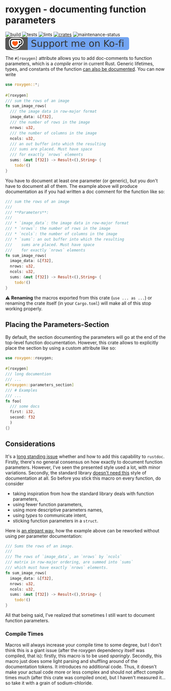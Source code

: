 # roxygen - documenting function parameters

![build](https://github.com/geo-ant/roxygen/actions/workflows/build.yml/badge.svg?branch=main)
![tests](https://github.com/geo-ant/roxygen/actions/workflows/tests.yml/badge.svg?branch=main)
![lints](https://github.com/geo-ant/roxygen/actions/workflows/lints.yml/badge.svg?branch=main)
[![crates](https://img.shields.io/crates/v/roxygen)](https://crates.io/crates/roxygen)
![maintenance-status](https://img.shields.io/badge/maintenance-passively--maintained-yellowgreen.svg)
[![crates](https://raw.githubusercontent.com/geo-ant/user-content/refs/heads/main/ko-fi-support.svg)](https://ko-fi.com/geoant)

The `#[roxygen]` attribute allows you to add doc-comments to function
parameters, which is a _compile error_ in current Rust. Generic lifetimes,
types, and constants of the function [can also be documented](https://docs.rs/roxygen/latest/roxygen/). 
You can now write

```rust
use roxygen::*;

#[roxygen]
/// sum the rows of an image
fn sum_image_rows(
  /// the image data in row-major format
  image_data: &[f32],
  /// the number of rows in the image
  nrows: u32,
  /// the number of columns in the image
  ncols: u32,
  /// an out buffer into which the resulting
  /// sums are placed. Must have space 
  /// for exactly `nrows` elements
  sums: &mut [f32]) -> Result<(),String> {
    todo!()
} 
```

You have to document at least one parameter (or generic), but you don't have
to document all of them. The example above will produce documentation as 
if you had written a doc comment for the function like so:

```rust
/// sum the rows of an image
///
/// **Parameters**: 
///
/// * `image_data`: the image data in row-major format
/// * `nrows`: the number of rows in the image
/// * `ncols`: the number of columns in the image
/// * `sums`: an out buffer into which the resulting
///    sums are placed. Must have space 
///    for exactly `nrows` elements
fn sum_image_rows(
  image_data: &[f32],
  nrows: u32,
  ncols: u32,
  sums: &mut [f32]) -> Result<(),String> {
    todo!()
}
```

⚠️  **Renaming** the macros exported from this crate (`use ... as ...`) or renaming the
crate itself (in your `Cargo.toml`) will make all of this stop working properly.

## Placing the Parameters-Section

By default, the section documenting the parameters will go at the end
of the top-level function documentation. However, this crate allows to explicitly
place the section by using a custom attribute like so:

```rust
use roxygen::roxygen;

#[roxygen]
/// long documention
/// ...
#[roxygen::parameters_section]
/// # Examples
/// ...
fn foo(
  /// some docs
  first: i32,
  second: f32
  )
{}
```

## Considerations

It's a [long standing issue](https://github.com/rust-lang/rust/issues/57525)
whether and how to add this capability to `rustdoc`. Firstly, there's no
general consensus on how exactly to document function parameters. However, 
I've seen the presented style used a lot, with minor variations.
Secondly, the standard library [doesn't need this](https://github.com/rust-lang/rust/issues/57525#issuecomment-453633783)
style of documentation at all. So before you stick this macro on every function,
do consider

* taking inspiration from how the standard library deals with function parameters,
* using fewer function parameters,
* using more descriptive parameters names,
* using _types_ to communicate intent,
* sticking function parameters in a `struct`.

Here is [an elegant way](https://www.reddit.com/r/rust/comments/1gb782e/comment/ltpk16x/?utm_source=share&utm_medium=web3x&utm_name=web3xcss&utm_term=1&utm_content=share_button),
how the example above can be reworked without using per parameter documentation:

```rust
/// Sums the rows of an image.
///
/// The rows of `image_data`, an `nrows` by `ncols`
/// matrix in row-major ordering, are summed into `sums`
/// which must have exactly `nrows` elements.
fn sum_image_rows(
  image_data: &[f32],
  nrows: u32,
  ncols: u32,
  sums: &mut [f32]) -> Result<(),String> {
    todo!()
}
```

All that being said, I've realized that sometimes I still want to document
function parameters.

### Compile Times

Macros will always increase your compile time to some degree, but I don't think
this is a giant issue (after the roxygen dependency itself was compiled, that is):
firstly, this macro is to be used _sparingly_. Secondly, this macro just does 
some light parsing and shuffling around of the documentation tokens. It 
introduces no additional code. Thus, it doesn't
make your actual code more or less complex and should not affect compile
times much (after this crate was compiled once), but I haven't
measured it... so take it with a grain of sodium-chloride.
